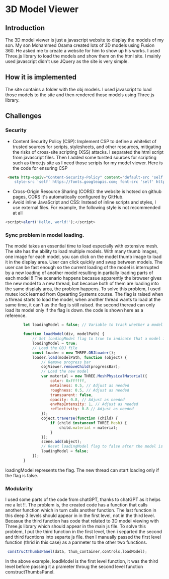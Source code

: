 # 3D Model Viewer
## Introduction 
The 3D model viewer is just a javascript website to display the models of my son. My son Mohammed Osama created lots of 3D models using Fusion 360. He asked me to create a website for him to show up his works. I used Three.js library to load the models and show them on the html site. I mainly used javascript didn't use JQuery as the site is very simple. 
## How it is implemented
The site contains a folder with the obj models. I used javascript to load those models to the site and then rendered those models using Three.js library. 
## Challenges
### Security
* Content Security Policy (CSP): Implement CSP to define a whitelist of trusted sources for scripts, stylesheets, and other resources, mitigating the risks of cross-site scripting (XSS) attacks.
I separated the html script from javascript files. Then I added some tursted sources for scripting such as three.js site as I need those scripts for my model viewer. Here is the code for ensuring CSP
```html
 <meta http-equiv="Content-Security-Policy" content="default-src 'self'; script-src 'self' 'unsafe-inline' https://cdn.jsdelivr.net; 
    style-src 'self' https://fonts.googleapis.com; font-src 'self' https://fonts.gstatic.com">
```
* Cross-Origin Resource Sharing (CORS): the website is hotsed on github pages, CORS it's automatically configured by GitHub.
* Avoid inline JavaScript and CSS: Instead of inline scripts and styles, I use external files. For example, the following style is not recommended at all
```javascript
<script>alert('Hello, world!');</script>
```
### Sync problem in model loading.
The model takes an essential time to load especially with extensive mesh. The site has the ability to load multiple models. With many thumb images, one image for each model, you can click on the model thumb image to load it in the display area. User can click quickly and swap between models. The user can be fast enough so the current loading of the model is interrupted by a new loading of another model resulting in partially loading parts of each model !!
The scenario happens becasue apparently the browser gives the new model to a new thread, but becasue both of them are loading into the same displaly area, the problem happens. 
To solve this problem, I used mutex lock learned from Opearting Systems course. The flag is raised when a thread starts to load the model, when another thread wants to load at the same time, it can't as the flag is still raised. the second theread can only load its model only if the flag is down. the code is shown here as a reference. 
```JavaScript
        let loadingModel = false; // Variable to track whether a model is currently being loaded

        function loadModel(div, modelPath) {
            // Set loadingModel flag to true to indicate that a model is being loaded
            loadingModel = true;
            // Load the OBJ file
            const loader = new THREE.OBJLoader();
            loader.load(modelPath, function (object) {
                // Remove progress bar
                objViewer.removeChild(progressBar);
                // Load the new model
                var material = new THREE.MeshPhysicalMaterial({
                    color: 0xffffff,
                    metalness: 0.5, // Adjust as needed
                    roughness: 0.5, // Adjust as needed
                    transparent: false,
                    opacity: 0.8, // Adjust as needed
                    envMapIntensity: 1, // Adjust as needed
                    reflectivity: 0.8 // Adjust as needed
                });
                object.traverse(function (child) {
                    if (child instanceof THREE.Mesh) {
                        child.material = material;
                    }
                });
                scene.add(object);
                // Reset loadingModel flag to false after the model is loaded
                loadingModel = false;
            });
        }
```
loadingModel represents the flag. The new thread can start loading only if the flag is false.
### Modularity
I used some parts of the code from chatGPT, thanks to chatGPT as it helps me a lot !!. The problem is, the created code has a function that calls another function which in turn calls another function. The last function in this deep 3 levels should appear in in the first level, not in the third level. Becasue the third function has code that related to 3D model viewing with Three.js library which should appear in the main js file. 
To solve this problem, I put the third function in the first level, then i separted the second and third fucntions into separte js file. then I manually passed the first level function (thrid in this case) as a parmeter to the other two functions. 
```JavaScript
 constructThumbsPanel(data, thum_container,controls,loadModel);

```
In the above example, loadModel is the first level function, it was the third level before passing it a prameter throug the second level function constructThumbsPanel. 
